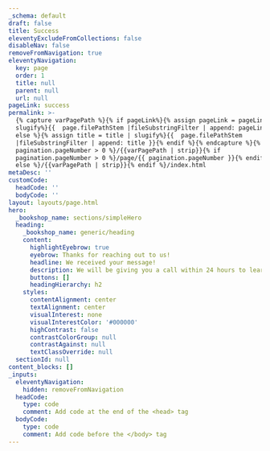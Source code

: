 ```yaml
---
_schema: default
draft: false
title: Success
eleventyExcludeFromCollections: false
disableNav: false
removeFromNavigation: true
eleventyNavigation:
  key: page
  order: 1
  title: null
  parent: null
  url: null
pageLink: success
permalink: >-
  {% capture varPagePath %}{% if pageLink%}{% assign pageLink = pageLink |
  slugify%}{{  page.filePathStem |fileSubstringFilter | append: pageLink }}{%
  else %}{% assign title = title | slugify%}{{  page.filePathStem
  |fileSubstringFilter | append: title }}{% endif %}{% endcapture %}{% if
  pagination.pageNumber > 0 %}/{{varPagePath | strip}}{% if
  pagination.pageNumber > 0 %}/page/{{ pagination.pageNumber }}{% endif %}{%
  else %}/{{varPagePath | strip}}{% endif %}/index.html
metaDesc: ''
customCode:
  headCode: ''
  bodyCode: ''
layout: layouts/page.html
hero:
  _bookshop_name: sections/simpleHero
  heading:
    _bookshop_name: generic/heading
    content:
      highlightEyebrow: true
      eyebrow: Thanks for reaching out to us!
      headline: We received your message!
      description: We will be giving you a call within 24 hours to learn more.
      buttons: []
      headingHierarchy: h2
    styles:
      contentAlignment: center
      textAlignment: center
      visualInterest: none
      visualInterestColor: '#000000'
      highContrast: false
      contrastColorGroup: null
      contrastAgainst: null
      textClassOverride: null
  sectionId: null
content_blocks: []
_inputs:
  eleventyNavigation:
    hidden: removeFromNavigation
  headCode:
    type: code
    comment: Add code at the end of the <head> tag
  bodyCode:
    type: code
    comment: Add code before the </body> tag
---
```


